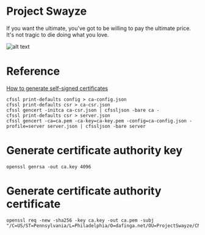 # Project Swayze
If you want the ultimate, you've got to be willing to pay the ultimate price. It's not tragic to die doing what you love.

![alt text](pics/brodhi.jpg "Bodhi")

# Reference
[How to generate self-signed certificates](https://coreos.com/os/docs/latest/generate-self-signed-certificates.html)

    cfssl print-defaults config > ca-config.json
    cfssl print-defaults csr > ca-csr.json
    cfssl gencert -initca ca-csr.json | cfssljson -bare ca -
    cfssl print-defaults csr > server.json
    cfssl gencert -ca=ca.pem -ca-key=ca-key.pem -config=ca-config.json -profile=server server.json | cfssljson -bare server

# Generate certificate authority key
    openssl genrsa -out ca.key 4096

# Generate certificate authority certificate
    openssl req -new -sha256 -key ca.key -out ca.pem -subj "/C=US/ST=Pennsylvania/L=Philadelphia/O=dafinga.net/OU=ProjectSwayze/CN=localhost"